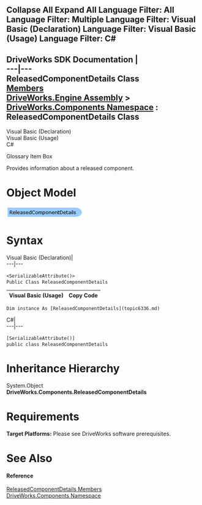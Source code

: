        

 Collapse All Expand All  Language Filter: All  Language Filter: Multiple  Language Filter: Visual Basic (Declaration) Language Filter: Visual Basic (Usage) Language Filter: C#  
---  
DriveWorks SDK Documentation  |   
---|---  
ReleasedComponentDetails Class   
[Members](topic6337.md)   
[DriveWorks.Engine Assembly](topic2156.md) > [DriveWorks.Components Namespace](topic6089.md) : ReleasedComponentDetails Class  
---  
  
Visual Basic (Declaration)    
Visual Basic (Usage)    
C# 

Glossary Item Box

Provides information about a released component. 

# Object Model

![](dotnetdiagramimages/image329.png)

# Syntax

Visual Basic (Declaration)|   
---|---  
      
    
    <SerializableAttribute()>
    Public Class ReleasedComponentDetails   
  
Visual Basic (Usage)| Copy Code  
---|---  
      
    
    Dim instance As [ReleasedComponentDetails](topic6336.md)  
  
C#|   
---|---  
      
    
    [SerializableAttribute()]
    public class ReleasedComponentDetails   
  
# Inheritance Hierarchy

System.Object  
**DriveWorks.Components.ReleasedComponentDetails**  


# Requirements

**Target Platforms:** Please see DriveWorks software prerequisites.

# See Also

#### Reference

[ReleasedComponentDetails Members](topic6337.md)   
[DriveWorks.Components Namespace](topic6089.md)


